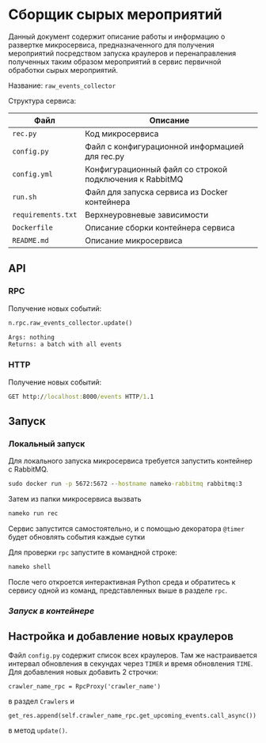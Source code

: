 # Сборщик сырых мероприятий

Данный документ содержит описание работы и информацию о развертке микросервиса, предназначенного для получения мероприятий посредством запуска краулеров и перенаправления полученных таким образом мероприятий в сервис первичной обработки сырых мероприятий.

Название: `raw_events_collector`

Структура сервиса:

| Файл               | Описание                                                |
| ------------------ | ------------------------------------------------------- |
| `rec.py`           | Код микросервиса                                        |
| `config.py`        | Файл с конфигурационной информацией для rec.py          |
| `config.yml`       | Конфигурационный файл со строкой подключения к RabbitMQ |
| `run.sh`           | Файл для запуска сервиса из Docker контейнера           |
| `requirements.txt` | Верхнеуровневые зависимости                             |
| `Dockerfile`       | Описание сборки контейнера сервиса                      |
| `README.md`        | Описание микросервиса                                   |

## API

### RPC

Получение новых событий:

```bat
n.rpc.raw_events_collector.update()

Args: nothing
Returns: a batch with all events
```

### HTTP

Получение новых событий:

```bat
GET http://localhost:8000/events HTTP/1.1
```

## Запуск

### Локальный запуск

Для локального запуска микросервиса требуется запустить контейнер с RabbitMQ.

```bat
sudo docker run -p 5672:5672 --hostname nameko-rabbitmq rabbitmq:3
```

Затем из папки микросервиса вызвать

```bat
nameko run rec
```

Сервис запустится самостоятельно, и с помощью декоратора `@timer` будет обновлять события каждые сутки

Для проверки `rpc` запустите в командной строке:

```bat
nameko shell
```

После чего откроется интерактивная Python среда и обратитесь к сервису одной из команд, представленных выше в разделе `rpc`.

### _Запуск в контейнере_

## Настройка и добавление новых краулеров

Файл `config.py` содержит список всех краулеров. Там же настраивается интервал обновления в секундах через `TIMER` и время обновления `TIME`. Для добавления новых добавить 2 строчки:

```pyt
crawler_name_rpc = RpcProxy('crawler_name')
```

в раздел `Crawlers` и

```pyt
get_res.append(self.crawler_name_rpc.get_upcoming_events.call_async())
```

в метод `update()`.
